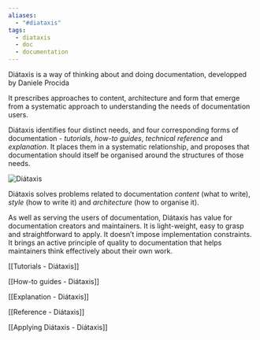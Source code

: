 ```yaml
---
aliases:
  - "#diataxis"
tags:
  - diataxis
  - doc
  - documentation
---
```

Diátaxis is a way of thinking about and doing documentation, developped by Daniele Procida

It prescribes approaches to content, architecture and form that emerge from a systematic approach to understanding the needs of documentation users.

Diátaxis identifies four distinct needs, and four corresponding forms of documentation - _tutorials_, _how-to guides_, _technical reference_ and _explanation_. It places them in a systematic relationship, and proposes that documentation should itself be organised around the structures of those needs.

![Diátaxis](https://diataxis.fr/_images/diataxis.png)

Diátaxis solves problems related to documentation _content_ (what to write), _style_ (how to write it) and _architecture_ (how to organise it).

As well as serving the users of documentation, Diátaxis has value for documentation creators and maintainers. It is light-weight, easy to grasp and straightforward to apply. It doesn’t impose implementation constraints. It brings an active principle of quality to documentation that helps maintainers think effectively about their own work.

[[Tutorials - Diátaxis]]

[[How-to guides - Diátaxis]]

[[Explanation - Diátaxis]]

[[Reference - Diátaxis]]

[[Applying Diátaxis - Diátaxis]]